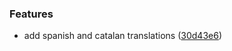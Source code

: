 ### Features

* add spanish and catalan translations ([30d43e6](https://github.com/kosmicteal/reactionroll/commit/30d43e63fda7d43ed2a7429fdf569f8859bf789e))